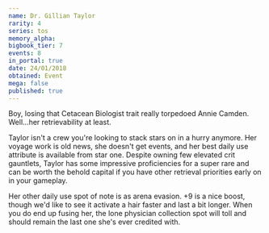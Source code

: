 ```yaml
---
name: Dr. Gillian Taylor
rarity: 4
series: tos
memory_alpha:
bigbook_tier: 7
events: 8
in_portal: true
date: 24/01/2018
obtained: Event
mega: false
published: true
---
```


Boy, losing that Cetacean Biologist trait really torpedoed Annie Camden. Well...her retrievability at least.

Taylor isn't a crew you're looking to stack stars on in a hurry anymore. Her voyage work is old news, she doesn't get events, and her best daily use attribute is available from star one. Despite owning few elevated crit gauntlets, Taylor has some impressive proficiencies for a super rare and can be worth the behold capital if you have other retrieval priorities early on in your gameplay.

Her other daily use spot of note is as arena evasion. +9 is a nice boost, though we'd like to see it activate a hair faster and last a bit longer. When you do end up fusing her, the lone physician collection spot will toll and should remain the last one she's ever credited with.

